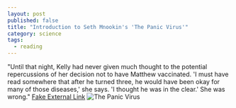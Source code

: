 ```yaml
---
layout: post
published: false
title: "Introduction to Seth Mnookin's 'The Panic Virus'"
category: science
tags: 
  - reading
---
```


"Until that night, Kelly had never given much thought to the potential repercussions of her decision not to have Matthew vaccinated. 'I must have read somewhere that after he turned three, he would have been okay for many of those diseases,' she says. 'I thought he was in the clear.' She was wrong." [Fake External Link](www.theraptorlab.com)
![The Panic Virus](http://autismsciencefoundation.org/sites/default/files/THE-PANIC-VIRUS-cover.jpg)